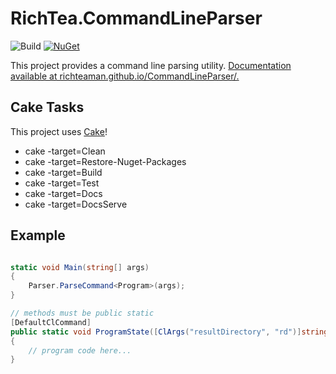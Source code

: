 # RichTea.CommandLineParser

![Build](https://github.com/RichTeaMan/CommandLineParser/workflows/Build/badge.svg)
[![NuGet](https://img.shields.io/nuget/v/RichTea.CommandLineParser.svg?style=flat)](https://www.nuget.org/packages/RichTea.CommandLineParser/)

This project provides a command line parsing utility.
[Documentation available at richteaman.github.io/CommandLineParser/.](http://richteaman.github.io/CommandLineParser/)

## Cake Tasks

This project uses [Cake](https://cakebuild.net)!
* cake -target=Clean
* cake -target=Restore-Nuget-Packages
* cake -target=Build
* cake -target=Test
* cake -target=Docs
* cake -target=DocsServe

## Example

```C#

static void Main(string[] args)
{
    Parser.ParseCommand<Program>(args);
}

// methods must be public static
[DefaultClCommand]
public static void ProgramState([ClArgs("resultDirectory", "rd")]string resultDirectory = "Results")
{
    // program code here...
}

```
